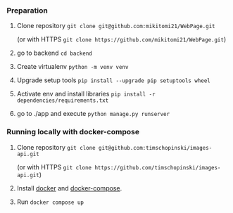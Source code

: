 ### Preparation

1. Clone repository `git clone git@github.com:mikitomi21/WebPage.git` 

    (or with HTTPS `git clone https://github.com/mikitomi21/WebPage.git`)
2. go to backend `cd backend`
3. Create virtualenv `python -m venv venv`
4. Upgrade setup tools `pip install --upgrade pip setuptools wheel`
5. Activate env and install libraries `pip install -r dependencies/requirements.txt`
6. go to ./app and execute `python manage.py runserver`


### Running locally with docker-compose 

1. Clone repository `git clone git@github.com:timschopinski/images-api.git` 

    (or with HTTPS `git clone https://github.com/timschopinski/images-api.git`)
 
2. Install [docker](https://docs.docker.com/install/linux/docker-ce/ubuntu/) and [docker-compose](https://docs.docker.com/compose/install/).
3. Run `docker compose up`

